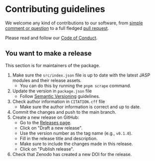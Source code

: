 # Contributing guidelines

We welcome any kind of contributions to our software, from [simple
comment or question](https://jasp-stats.org/2018/03/29/request-feature-report-bug-jasp/) to a full fledged [pull
request](https://help.github.com/articles/about-pull-requests/). 

Please read and follow our [Code of Conduct](CODE_OF_CONDUCT.md).

## You want to make a release

This section is for maintainers of the package.

1. Make sure the `src/index.json` file is up to date with the latest JASP modules and their release assets.
   - You can do this by running the `pnpm scrape` command.
2. Update the version in `package.json` file
   - Follow [Semantic Versioning](https://semver.org/) guidelines.
3. Check author information in `CITATION.cff` file
   - Make sure the author information is correct and up to date.
4. Commit the changes and push to the main branch.
5. Create a new release on GitHub:
   - Go to the [Releases page](https://github.com/jasp-stats-modules/modules-app/releases).
   - Click on "Draft a new release".
   - Use the version number as the tag name (e.g., `v0.1.0`).
   - Fill in the release title and description.
   - Make sure to include the changes made in this release.
   - Click on "Publish release".
6. Check that Zenodo has created a new DOI for the release.
